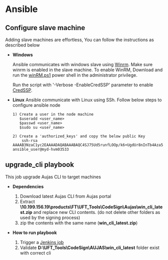# Ansible 

## Configure slave machine
Adding slave machines are effortless, You can follow the instructions as described below 
* **Windows** 

    Ansible communicates with windows slave using [Winrm](https://docs.microsoft.com/en-us/windows/win32/winrm/portal). Make sure winrm is enabled in the slave machine. To enable WinRM, Download and run the [winRM.ps1](https://github.houston.softwaregrp.net/uft/uft.devops/blob/master/ansible/winRM.ps1) power shell in the administrator privilege.

    Run the script with '-Verbose -EnableCredSSP' parameter to enable [CredSSP](https://docs.ansible.com/ansible/latest/user_guide/windows_winrm.html#credssp).

* **Linux**
    Ansible communicate with Linux using SSh. Follow below steps to configure ansible node
    ```
    1) Create a user in the node machine
       $useradd <user_name>
       $passwd <user_name> 
       $sudo su <user_name> 

    2) Create a 'authorized_keys' and copy the below public Key
        ssh-rsa AAAAB3NzaC1yc2EAAAADAQABAAABAQC4SJ75Ud5runfLOOp/k6+UgdUr8nInTb4Aza5SE6FYpQxyLW+qWIj2OF7GcKJogWMa9ag7YadXNvaVtIHVZvJPQBfuKDlKdNSyCdjr/FRtNFjxnAqa0BL7ThptqDTVgh2C4XmZynlb86Zz4Xf/oRAUquc2Okp3UE/LnqDFdXGxV2PSIOzEMc/3XqIh48h0Hne2Z9UdOO8rW+WR3H7yx1on98uxN5vnPn+ep7jOn8bX3flFQmgfdu4KSVmMlfdcUYcAXysReYTqVwxl6cTajcbxt+V2W/rNtC6WMlEHosRaZwF/jL9F7sFOPM987xmw3xi6ThQ2FNAP8azHcXhvTWnj ansible_user@myd-hvm03533

    ```

## upgrade_cli playbook
This job upgrade Aujas CLI to target machines

* **Dependencies**
    1. Download latest Aujas CLI from Aujas portal
    2. Extract **\\10.199.156.19\products\FT\UFT_Tools\CodeSign\Aujas\win_cli_latest.zip** and replace new CLI contents. (do not delete other folders as used by the signing process)
    3. zip the contents with the same name (**win_cli_latest.zip**)

* **How to run playbook**
    1. Trigger a [Jenkins job](http://mydtbld0211.swinfra.net:8080/view/Products/view/Self%20Services/job/Upgrade_Aujas_Cli/)
    2. Validate **D:\UFT_Tools\CodeSign\AUJAS\win_cli_latest** folder exist with correct cli